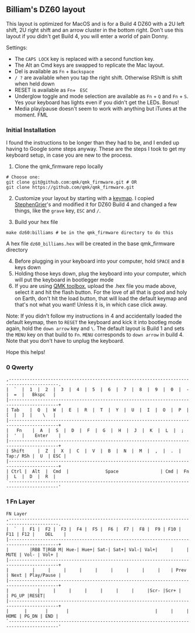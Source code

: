 ## Billiam's DZ60 layout

This layout is optimized for MacOS and is for a Build 4 DZ60 with a 2U left shift, 2U right shift and an arrow
cluster in the bottom right. Don't use this layout if you didn't get Build 4, you will enter a world of pain Donny.

Settings:

* The `CAPS LOCK` key is replaced with a second function key.
* The Alt an Cmd keys are swapped to replicate the Mac layout.
* Del is available as `Fn` + `Backspace`
* `/ ?` are available when you tap the right shift. Otherwise RShift is shift when held down
* RESET is available as `Fn`+ ` ESC`
* Underglow toggle and mode selection are available as `Fn` + `Q` and `Fn` + `S`. Yes your keyboard has lights even if you didn't get the LEDs. Bonus!
* Media play/pause doesn't seem to work with anything but iTunes at the moment. FML


### Initial Installation

I found the instructions to be longer than they had to be, and I ended up having to Google some steps anyway. These are the steps I took to get my keyboard setup, in case you are new to the process.

1. Clone the qmk_firmware repo locally
```
# Choose one:
git clone git@github.com:qmk/qmk_firmware.git # OR
git clone https://github.com/qmk/qmk_firmware.git
```
2. Customize your layout by starting with a [keymap](https://github.com/qmk/qmk_firmware/tree/master/keyboards/dz60/keymaps). I copied [StephenGrier](https://github.com/qmk/qmk_firmware/tree/master/keyboards/dz60/keymaps/stephengrier)'s and modified it for DZ60 Build 4 and changed a few things, like the `grave` key, `ESC` and `/`.

3. Build your hex file
```
make dz60:billiams # be in the qmk_firmware directory to do this
```
A hex file `dz60_billiams.hex` will be created in the base qmk_firmware directory

4. Before plugging in your keyboard into your computer, hold `SPACE` and `B` keys down
5. Holding those keys down, plug the keyboard into your computer, which will put the keyboard in bootlegger mode
6. If you are using [QMK toolbox](https://github.com/qmk/qmk_toolbox/releases), upload the .hex file you made above, select it and hit the flash button. For the love of all that is good and holy on Earth, don't hit the load button, that will load the default keymap and that's not what you want! Unless it is, in which case click away.

Note: If you didn't follow my instructions in 4 and accidentally loaded the default keymap, then to `RESET` the keyboard and kick it into bootleg mode again, hold the `down arrow` key and `\`. The default layout is Build 1 and sets the `MENU` key on that build to `Fn`. `MENU` corresponds to `down arrow` in build 4. Note that you don't have to unplug the keyboard. 

Hope this helps!

### 0 Qwerty
```
,-----------------------------------------------------------------------------------------.
|  `  |  1  |  2  |  3  |  4  |  5  |  6  |  7  |  8  |  9  |  0  |  -  |  =  |   Bkspc   |
|-----------------------------------------------------------------------------------------+
| Tab    |  Q  |  W  |  E  |  R  |  T  |  Y  |  U  |  I  |  O  |  P  |  [  |  ]  |    \   |
|-----------------------------------------------------------------------------------------+
|   Fn    |  A  |  S  |  D  |  F  |  G  |  H  |  J  |  K  |  L  |  ;  |  '  |    Enter    |
|-----------------------------------------------------------------------------------------+
| Shift     |  Z  |  X  |  C  |  V  |  B  |  N  |  M  |  ,  |  .  | Tap:/ RSh |  U  | ESC |
|-----------------------------------------------------------------------------------------+
| Ctrl |  Alt  |  Cmd  |              Space                | Cmd |  Fn  |  L  |  D  |  R  |
`-----------------------------------------------------------------------------------------'
```

### 1 Fn Layer
```
FN Layer
,-----------------------------------------------------------------------------------------.
|  `  |  F1 |  F2 |  F3 |  F4 |  F5 |  F6 |  F7 |  F8 |  F9 | F10 | F11 | F12 |    DEL    |
|-----------------------------------------------------------------------------------------+
|        |RBB T|RGB M| Hue-| Hue+| Sat-| Sat+| Val-| Val+|     |     | MUTE | Vol- | Vol+ |
|-----------------------------------------------------------------------------------------+
|         |     |     |     |     |     |     |     |     |    | Prev | Next | Play/Pause |
|-----------------------------------------------------------------------------------------+
|           |     |     |     |     |     |     |     |Scr- |Scr+ |         | PG_UP |RESET|
|-----------------------------------------------------------------------------------------+
|      |       |       |                                 |     |     | HOME | PG_DN | END |
`-----------------------------------------------------------------------------------------'
```

